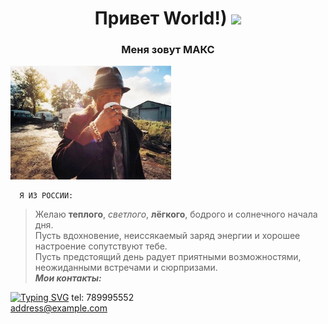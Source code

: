 
<h1 align="center">Привет World!)  <a target="_blank" > </a> 
<img src="https://github.com/blackcater/blackcater/raw/main/images/Hi.gif" height="82"/></h1>

<h3 align="center"> Меня зовут МАКС </h3>

<img src="foto.png"  height="182" alt="morning">  



      Я ИЗ РОССИИ:
>Желаю **теплого**, *светлого*, **лёгкого**, бодрого и солнечного начала
дня.  
>Пусть вдохновение, неиссякаемый заряд энергии и хорошее настроение сопутствуют тебе.  
>Пусть предстоящий день радует приятными возможностями, неожиданными встречами и сюрпризами.  
***Мои контакты:*** 

[![Typing SVG](https://readme-typing-svg.herokuapp.com?color=%FFC0CB&lines=My+contacts+here)](https://git.io/typing-svg)
tel: 789995552  
<address@example.com> 